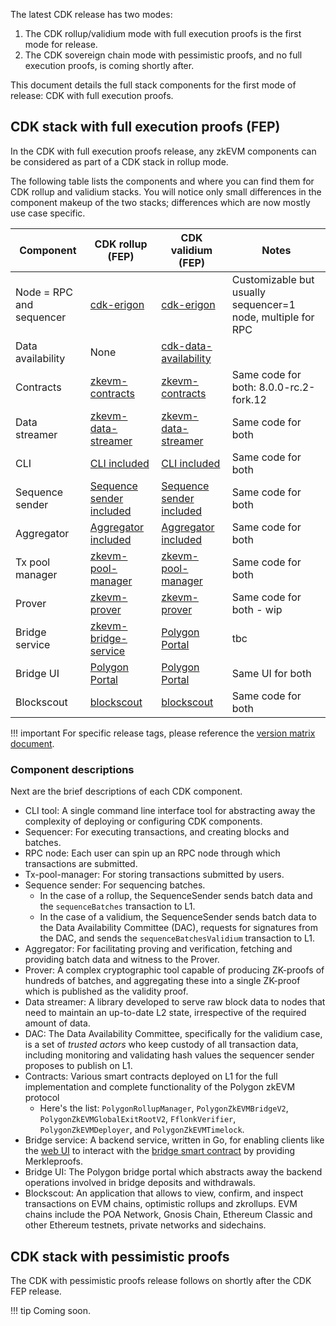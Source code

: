 The latest CDK release has two modes:

1. The CDK rollup/validium mode with full execution proofs is the first mode for release.
2. The CDK sovereign chain mode with pessimistic proofs, and no full execution proofs, is coming shortly after.

This document details the full stack components for the first mode of release: CDK with full execution proofs.

## CDK stack with full execution proofs (FEP)

In the CDK with full execution proofs release, any zkEVM components can be considered as part of a CDK stack in rollup mode. 

The following table lists the components and where you can find them for CDK rollup and validium stacks. You will notice only small differences in the component makeup of the two stacks; differences which are now mostly use case specific.

| Component | CDK rollup (FEP) | CDK validium (FEP) | Notes |
| --- | --- | --- | --- |
| Node = RPC and sequencer | <a href=https://github.com/0xPolygonHermez/cdk-erigon>cdk-erigon</a> | <a href=https://github.com/0xPolygonHermez/cdk-erigon>cdk-erigon</a> | Customizable but usually sequencer=1 node, multiple for RPC |
| Data availability | None | <a href=https://github.com/0xPolygon/cdk-data-availability>cdk-data-availability</a> |  |
| Contracts | <a href=https://github.com/0xPolygonHermez/zkevm-contracts>zkevm-contracts</a> | <a href=https://github.com/0xPolygonHermez/zkevm-contracts>zkevm-contracts</a>  | Same code for both: 8.0.0-rc.2-fork.12 |
| Data streamer | <a href=https://github.com/0xPolygon/zkevm-data-streamer>zkevm-data-streamer</a> | <a href=https://github.com/0xPolygon/zkevm-data-streamer>zkevm-data-streamer</a>  | Same code for both |
| CLI | <a href=https://github.com/0xPolygon/cdk>CLI included</a> | <a href=https://github.com/0xPolygon/cdk>CLI included</a>  | Same code for both |
| Sequence sender | <a href=https://github.com/0xPolygon/cdk>Sequence sender included</a> | <a href=https://github.com/0xPolygon/cdk>Sequence sender included</a>  | Same code for both |
| Aggregator | <a href=https://github.com/0xPolygon/cdk>Aggregator included</a> | <a href=https://github.com/0xPolygon/cdk>Aggregator included</a> | Same code for both |
| Tx pool manager | <a href=https://github.com/0xPolygon/zkevm-pool-manager>zkevm-pool-manager | <a href=https://github.com/0xPolygon/zkevm-pool-manager>zkevm-pool-manager | Same code for both |
| Prover | <a href=https://github.com/0xPolygonHermez/zkevm-prover>zkevm-prover</a> | <a href=https://github.com/0xPolygonHermez/zkevm-prover>zkevm-prover</a> | Same code for both - wip |
| Bridge service | <a href=https://github.com/0xPolygonHermez/zkevm-bridge-service>zkevm-bridge-service</a> | <a href=https://portal.polygon.technology/>Polygon Portal</a>  | tbc |
| Bridge UI | <a href=https://portal.polygon.technology/>Polygon Portal</a>  | <a href=https://portal.polygon.technology/>Polygon Portal</a>  | Same UI for both |
| Blockscout | <a href=https://github.com/0xPolygonHermez/blockscout>blockscout</a> | <a href=https://github.com/0xPolygonHermez/blockscout>blockscout</a> | Same code for both |

!!! important
    For specific release tags, please reference the [version matrix document](version-matrix.md).

### Component descriptions

Next are the brief descriptions of each CDK component.

- CLI tool: A single command line interface tool for abstracting away the complexity of deploying or configuring CDK components.
- Sequencer: For executing transactions, and creating blocks and batches.
- RPC node: Each user can spin up an RPC node through which transactions are submitted.
- Tx-pool-manager: For storing transactions submitted by users.
- Sequence sender: For sequencing batches.
    - In the case of a rollup, the SequenceSender sends batch data and the `sequenceBatches` transaction to L1.
    - In the case of a validium, the SequenceSender sends batch data to the Data Availability Committee (DAC), requests for signatures from the DAC, and sends the `sequenceBatchesValidium` transaction to L1.
- Aggregator: For facilitating proving and verification, fetching and providing batch data and witness to the Prover.
- Prover: A complex cryptographic tool capable of producing ZK-proofs of hundreds of batches, and aggregating these into a single ZK-proof which is published as the validity proof.
- Data streamer: A library developed to serve raw block data to nodes that need to maintain an up-to-date L2 state, irrespective of the required amount of data.
- DAC: The Data Availability Committee, specifically for the validium case, is a set of *trusted actors* who keep custody of all transaction data, including monitoring and validating hash values the sequencer sender proposes to publish on L1.
- Contracts: Various smart contracts deployed on L1 for the full implementation and complete functionality of the Polygon zkEVM protocol
    - Here's the list: `PolygonRollupManager`, `PolygonZkEVMBridgeV2`, `PolygonZkEVMGlobalExitRootV2`, `FflonkVerifier`, `PolygonZkEVMDeployer`, and `PolygonZkEVMTimelock`.
- Bridge service: A backend service, written in Go, for enabling clients like the [web UI](https://github.com/0xPolygonHermez/zkevm-bridge-ui) to interact with the [bridge smart contract](https://github.com/0xPolygonHermez/zkevm-contracts) by providing Merkleproofs.
- Bridge UI: The Polygon bridge portal which abstracts away the backend operations involved in bridge deposits and withdrawals.
- Blockscout: An application that allows to view, confirm, and inspect transactions on EVM chains, optimistic rollups and zkrollups. EVM chains include the POA Network, Gnosis Chain, Ethereum Classic and other Ethereum testnets, private networks and sidechains.

## CDK stack with pessimistic proofs

The CDK with pessimistic proofs release follows on shortly after the CDK FEP release.

!!! tip 
    Coming soon.
